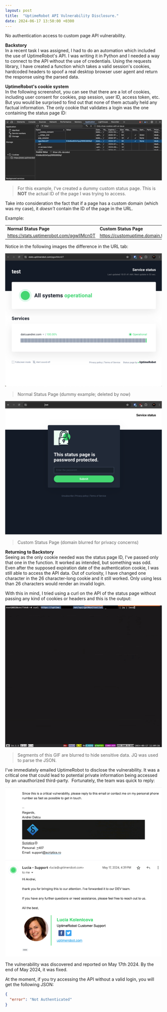 ```yaml
---
layout: post
title:  "UptimeRobot API Vulnerability Disclosure."
date: 2024-06-17 13:50:00 +0300
---
```


No authentication access to custom page API vulnerability.

**Backstory**<br>
In a recent task I was assigned, I had to do an automation which included the use of UptimeRobot's API. I was writing it in Python and I needed a way to connect to the API without the use of credentials. Using the requests  library, I have created a function which takes a valid session's cookies, hardcoded headers to spoof a real desktop browser user agent and return the response using the parsed data. <br>

**UptimeRobot's cookie system**<br>
In the following screenshot, you can see that there are a lot of cookies, including user consent for cookies, psp session, user ID, access token, etc. But you would be surprised to find out that none of them actually held any factual information. The only cookie that validates a login was the one containing the status page ID:<br>

![Screenshot](/assets/images/Screenshot-2024-07-11-at-09.47.21-1.png)
> For this example, I've created a dummy custom status page. This is **NOT** the actual ID of the page I was trying to access.

Take into consideration the fact that if a page has a custom domain (which was my case), it *doesn't* contain the ID of the page in the URL.

Example:

|||
|--------------------|--------------------|
| **Normal Status Page** | **Custom Status Page** |
| https://stats.uptimerobot.com/qgwIlMcn0T | https://customuptime.domain.tld |

Notice in the following images the difference in the URL tab: 

![Normal Status Page](/assets/images/Screenshot-2024-07-11-at-10.01.48.png)
> Normal Status Page (dummy example; deleted by now)

![Custom Status Page](/assets/images/Screenshot-2024-07-11-at-09.59.12-1.png)
> Custom Status Page (domain blurred for privacy concerns)



**Returning to Backstory**<br>
Seeing as the only cookie needed was the status page ID, I've passed only that one in the function. It worked as intended, but something was odd. Even after the supposed expiration date of the authentication cookie, I was still able to access the API data. Out of curiosity, I have changed one character in the 26 character-long cookie and it still worked. Only using less than 26 characters would render an invalid login. 

With this in mind, I tried using a curl on the API of the status page without passing any kind of cookies or headers and this is the output:<br>

![gif](/assets/images/final.gif)
> Segments of this GIF are blurred to hide sensitive data.
> JQ was used to parse the JSON.


I've immediately emailed UptimeRobot to disclose the vulnerability. It was a critical one that could lead to potential private information being accessed by an unauthorized third-party. 
Fortunately, the team was quick to reply:<br>

![Email Screenshot](/assets/images/Screenshot-2024-07-11-at-10.12.10.png)


The vulnerability was discovered and reported on May 17th 2024. By the end of May 2024, it was fixed.

At the moment, if you try accessing the API without a valid login, you will get the following JSON:

```JSON
{
  "error": "Not Authenticated"
}
```
